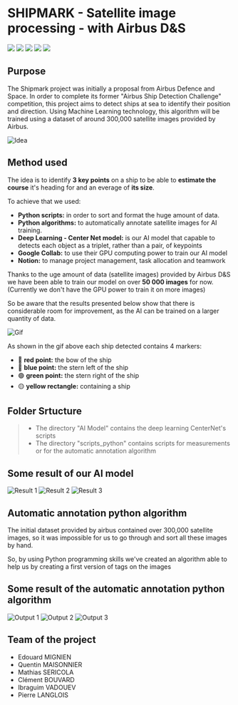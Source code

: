 
# SHIPMARK - Satellite image processing - with Airbus D&S

<img src="https://img.shields.io/badge/-Python-0879B9?style=flat&logo=python&logoColor=ffffff"> <img src="https://img.shields.io/badge/-PyTorch-E74320?style=flat&logo=pytorch&logoColor=ffffff"> <img src="https://img.shields.io/badge/-Json-EDD718?style=flat&logo=Json&logoColor=000000"> <img src="https://img.shields.io/badge/-Deep Learning-313131?style=flat&logo=DeepLearning&logoColor=000000"> <img src="https://img.shields.io/badge/-CenterNet-213A58?style=flat&logo=centernet&logoColor=ffffff">

## Purpose

The Shipmark project was initially a proposal from Airbus Defence and Space. In order to complete its former "Airbus Ship Detection Challenge" competition, this project aims to
detect ships at sea to identify their position and direction. Using Machine Learning technology, this algorithm will be trained using a dataset of around 300,000 satellite images provided by Airbus.

![Idea](ressources/idea.png)

## Method used

The idea is to identify **3 key points** on a ship to be able to **estimate the course** it's heading for and an everage of **its size**.

To achieve that we used:
*  **Python scripts:** in order to sort and format the huge amount of data.
*  **Python algorithms:** to automatically annotate satellite images for AI training.
*  **Deep Learning - Center Net model:** is our AI model that capable to detects each object as a triplet, rather than a pair, of keypoints
*  **Google Collab:** to use their GPU computing power to train our AI model
*  **Notion:** to manage project management, task allocation and teamwork

Thanks to the uge amount of data (satellite images) provided by Airbus D&S we have been able to train our model on over **50 000 images** for now. (Currently we don't have the GPU power to train it on more images)

So be aware that the results presented below show that there is considerable room for improvement, as the AI can be trained on a larger quantity of data.

![Gif](ressources/gif.gif)

As shown in the gif above each ship detected contains 4 markers:
* 🔴 **red point:** the bow of the ship
* 🔵 **blue point:** the stern left of the ship
* 🟢 **green point:** the stern right of the ship
* 🟡 **yellow rectangle:** containing a ship

## Folder Srtucture
> - The directory "AI Model" contains the deep learning CenterNet's scripts
> - The directory "scripts_python" contains scripts for measurements or for the automatic annotation algorithm

## Some result of our AI model

![Result 1](ressources/AI_result/result_1.jpg) ![Result 2](ressources/AI_result/result_2.jpg) ![Result 3](ressources/AI_result/result_3.jpg)

## Automatic annotation python algorithm

The initial dataset provided by airbus contained over 300,000 satellite images, so it was impossible for us to go through and sort all these images by hand.

So, by using Python programming skills we've created an algorithm able to help us by creating a first version of tags on the images

## Some result of the automatic annotation python algorithm

![Output 1](ressources/automatic_annotation/output_1.png) ![Output 2](ressources/automatic_annotation/output_2.png) ![Output 3](ressources/automatic_annotation/output_3.png)

## Team of the project
 - Edouard MIGNIEN
 - Quentin MAISONNIER
 - Mathias SERICOLA
 - Clément BOUVARD
 - Ibraguim VADOUEV
 - Pierre LANGLOIS
